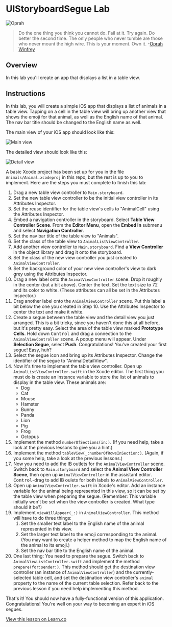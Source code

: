 # UIStoryboardSegue Lab

![Oprah](http://i.imgur.com/nipZJFj.jpg?1)  

> Do the one thing you think you cannot do. Fail at it. Try again. Do better the second time. The only people who never tumble are those who never mount the high wire. This is your moment. Own it. -[Oprah Winfrey](https://en.wikipedia.org/wiki/Oprah_Winfrey)

## Overview

In this lab you'll create an app that displays a list in a table view. 

## Instructions

In this lab, you will create a simple iOS app that displays a list of animals in a table view. Tapping on a cell in the table view will bring up another view that shows the emoji for that animal, as well as the English name of that animal. The nav bar title should be changed to the English name as well.

The main view of your iOS app should look like this:

![Main view](https://s3.amazonaws.com/learn-verified/animals-main-view.png)

The detailed view should look like this:

![Detail view](https://s3.amazonaws.com/learn-verified/animals-detail-view.png)

A basic Xcode project has been set up for you in the file `Animals/Animal.xcodeproj` in this repo, but the rest is up to you to implement. Here are the steps you must complete to finish this lab:

1. Drag a new table view controller to `Main.storyboard`.
2. Set the new table view controller to be the initial view controller in its Attributes Inspector.
3. Set the reuse identifier for the table view's cells to "AnimalCell" using the Attributes Inspector.
4. Embed a navigation controller in the storyboard. Select **Table View Controller Scene**. From the **Editor Menu**, open the **Embed In** submenu and select **Navigation Controller**.
5. Set the nav bar title of the table view to "Animals".
6. Set the class of the table view to `AnimalListViewController`.
7. Add another view controller to `Main.storyboard`. Find a **View Controller** in the object library and drag it onto the storyboard.
8. Set the class of the new view controller you just created to `AnimalViewController`.
9. Set the background color of your new view controller's view to dark grey using the Attributes Inspector.
10. Drag a new label onto the `AnimalViewController` scene. Drop it roughly in the center (but a bit above). Center the text. Set the text size to 72 and its color to white. (These attributes can all be set in the Attributes Inspector.)
11. Drag another label onto the `AnimalViewController` scene. Put this label a bit below the one you created in Step 10. Use the Attributes Inspector to center the text and make it white.
12. Create a segue between the table view and the detail view you just arranged. This is a bit tricky, since you haven't done this at all before, but it's pretty easy. Select the area of the table view marked **Prototype Cells**. Hold down <kbd>Control</kbd> and drag a connection to the `AnimalViewController` scene. A popup menu will appear. Under **Selection Segue**, select **Push**. Congratulations! You've created your first segue! Easy, huh?
13. Select the segue icon and bring up its Attributes Inspector. Change the identifier of the segue to "AnimalDetailView".
14. Now it's time to implement the table view controller. Open up `AnimalListViewController.swift` in the Xcode editor. The first thing you must do is create an instance variable to store the list of animals to display in the table view. These animals are:
	* Dog
	* Cat
	* Mouse
	* Hamster
	* Bunny
	* Panda
	* Lion
	* Pig
	* Frog
	* Octopus
15. Implement the method `numberOfSections(in:)`. (If you need help, take a look at the previous lessons to give you a hint.)
16. Implement the method `tableView(_:numberOfRowsInSection:)`. (Again, if you some help, take a look at the previous lessons.)
17. Now you need to add the IB outlets for the `AnimalViewController` scene. Switch back to `Main.storyboard` and select the **Animal View Controller Scene**, then open up `AnimalViewController` in the assistant editor. <kbd>Control</kbd>-drag to add IB oulets for both labels to `AnimalViewController`.
18. Open up `AnimalViewController.swift` in Xcode's editor. Add an instance variable for the animal being represented in this view, so it can be set by the table view when preparing the segue. (Remember: This variable initially won't be set when the view controller is created. What type should it be?)
19. Implement `viewWillAppear(_:)` in `AnimalViewController`. This method will have to do three things:
	1. Set the smaller text label to the English name of the animal represented in this view.
	2. Set the larger text label to the emoji corresponding to the animal. (You may want to create a helper method to map the English name of the animal to its emoji.<!-- Should give mapping here, but emoji doesn't work in READMEs -->)
	3. Set the nav bar title to the English name of the animal.
20. One last thing: You need to prepare the segue. Switch back to `AnimalViewListController.swift` and implement the method `prepare(for:sender:)`. This method should get the destination view controller (an instance of `AnimalViewController`) and the currently-selected table cell, and set the destination view controller's `animal` property to the name of the current table selection. Refer back to the previous lesson if you need help implementing this method.

That's it! You should now have a fully-functional version of this application. Congratulations! You're well on your way to becoming an expert in iOS segues.

<a href='https://learn.co/lessons/SegueLab' data-visibility='hidden'>View this lesson on Learn.co</a>
